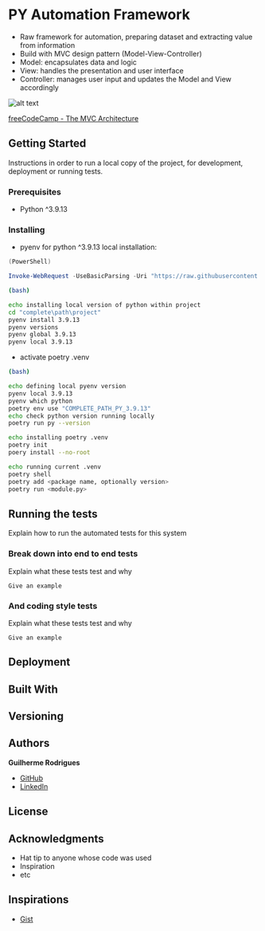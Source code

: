 # PY Automation Framework

* Raw framework for automation, preparing dataset and extracting value from information
* Build with MVC design pattern (Model-View-Controller)
* Model: encapsulates data and logic
* View: handles the presentation and user interface
* Controller: manages user input and updates the Model and View accordingly

![alt text](pics/mvc_arch.png)

[freeCodeCamp - The MVC Architecture](https://www.freecodecamp.org/news/the-model-view-controller-pattern-mvc-architecture-and-frameworks-explained/)


## Getting Started

Instructions in order to run a local copy of the project, for development, deployment or running tests.

### Prerequisites

* Python ^3.9.13

### Installing

* pyenv for python ^3.9.13 local installation:

```powershell
(PowerShell)

Invoke-WebRequest -UseBasicParsing -Uri "https://raw.githubusercontent.com/pyenv-win/pyenv-win/master/pyenv-win/install-pyenv-win.ps1" -OutFile "./install-pyenv-win.ps1"; &"./install-pyenv-win.ps1"
```

```bash
(bash)

echo installing local version of python within project
cd "complete\path\project"
pyenv install 3.9.13
pyenv versions
pyenv global 3.9.13
pyenv local 3.9.13
```

* activate poetry .venv
```bash
(bash)

echo defining local pyenv version
pyenv local 3.9.13
pyenv which python
poetry env use "COMPLETE_PATH_PY_3.9.13"
echo check python version running locally
poetry run py --version

echo installing poetry .venv
poetry init
poery install --no-root

echo running current .venv
poetry shell
poetry add <package name, optionally version>
poetry run <module.py>
```

## Running the tests

Explain how to run the automated tests for this system

### Break down into end to end tests

Explain what these tests test and why

```
Give an example
```

### And coding style tests

Explain what these tests test and why

```
Give an example
```

## Deployment


## Built With


## Versioning


## Authors

**Guilherme Rodrigues** 
* [GitHub](https://github.com/guilhermegor)
* [LinkedIn](https://www.linkedin.com/in/guilhermegor/)

## License


## Acknowledgments

* Hat tip to anyone whose code was used
* Inspiration
* etc

## Inspirations

* [Gist](https://gist.github.com/PurpleBooth/109311bb0361f32d87a2)